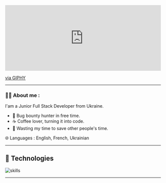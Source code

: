 <!-- <div id="header" align="left">
  <img src="https://media.giphy.com/media/A9U92RNp2bWRpKglEi/giphy.gif" width="200"/>
</div> -->
<div style="width:100%;height:0;padding-bottom:42%;position:relative;"><iframe src="https://giphy.com/embed/10zxDv7Hv5RF9C" width="100%" height="100%" style="position:absolute" frameBorder="0" class="giphy-embed" allowFullScreen></iframe></div><p><a href="https://giphy.com/gifs/loop-computer-matrix-10zxDv7Hv5RF9C">via GIPHY</a></p>

---

### :man_technologist: About me :

I'am a Junior Full Stack Developer from Ukraine.

- 🔏 Bug bounty hunter in free time.
- ☕ Coffee lover, turning it into code.
- 🎯 Wasting my time to save other people's time.

🌐 Languages : English, French, Ukrainian

---

## 🔧 Technologies

![skills](https://skillicons.dev/icons?i=html,css,sass,js,nodejs,react,figma,git,vscode,jquery&theme=light)

---

